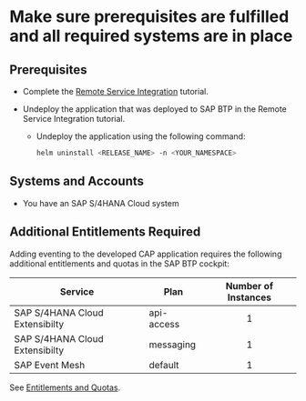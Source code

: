 # Make sure prerequisites are fulfilled and all required systems are in place

## Prerequisites
* Complete the [Remote Service Integration](../../remote-service/README.md) tutorial.
* Undeploy the application that was deployed to SAP BTP in the Remote Service Integration tutorial.

    - Undeploy the application using the following command:

        ```sh
        helm uninstall <RELEASE_NAME> -n <YOUR_NAMESPACE>
        ```

## Systems and Accounts

* You have an SAP S/4HANA Cloud system 

## Additional Entitlements Required

Adding eventing to the developed CAP application requires the following additional entitlements and quotas in the SAP BTP cockpit:

| Service                           | Plan       | Number of Instances |
|-----------------------------------|------------|:-------------------:|
| SAP S/4HANA Cloud Extensibilty | api-access | 1 |
| SAP S/4HANA Cloud Extensibilty | messaging | 1 |
| SAP Event Mesh| default | 1 |

See [Entitlements and Quotas](https://help.sap.com/products/BTP/65de2977205c403bbc107264b8eccf4b/00aa2c23479d42568b18882b1ca90d79.html?locale=en-US).







